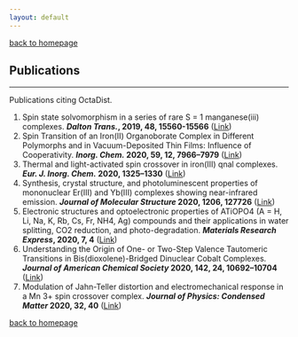 ```yaml
---
layout: default
---
```

[back to homepage](./)

## Publications
***

Publications citing OctaDist.

1. Spin state solvomorphism in a series of rare S = 1 manganese(iii) complexes. **_Dalton Trans._, 2019, 48, 15560-15566** ([Link](https://pubs.rsc.org/en/content/articlelanding/2019/DT/C9DT02476J))
2. Spin Transition of an Iron(II) Organoborate Complex in Different Polymorphs and in Vacuum-Deposited Thin Films: Influence of Cooperativity. **_Inorg. Chem._ 2020, 59, 12, 7966–7979** ([Link](https://pubs.acs.org/doi/10.1021/acs.inorgchem.9b03354))
3. Thermal and light-activated spin crossover in iron(III) qnal complexes. **_Eur. J. Inorg. Chem._ 2020, 1325–1330** ([Link](https://onlinelibrary.wiley.com/doi/abs/10.1002/ejic.202000115))
4. Synthesis, crystal structure, and photoluminescent properties of mononuclear Er(III) and Yb(III) complexes showing near-infrared emission. **_Journal of Molecular Structure_ 2020, 1206, 127726** ([Link](https://www.sciencedirect.com/science/article/pii/S0022286020300508))
5. Electronic structures and optoelectronic properties of ATiOPO4 (A = H, Li, Na, K, Rb, Cs, Fr, NH4, Ag) compounds and their applications in water splitting, CO2 reduction, and photo-degradation. **_Materials Research Express_, 2020, 7, 4** ([Link](https://iopscience.iop.org/article/10.1088/2053-1591/ab8338))
6. Understanding the Origin of One- or Two-Step Valence Tautomeric Transitions in Bis(dioxolene)-Bridged Dinuclear Cobalt Complexes. **_Journal of American Chemical Society_ 2020, 142, 24, 10692–10704** ([Link](https://pubs.acs.org/doi/10.1021/jacs.0c01073))
7. Modulation of Jahn-Teller distortion and electromechanical response in a Mn 3+ spin crossover complex. **_Journal of Physics: Condensed Matter_ 2020, 32, 40** ([Link](https://iopscience.iop.org/article/10.1088/1361-648X/ab82d1))

[back to homepage](./)